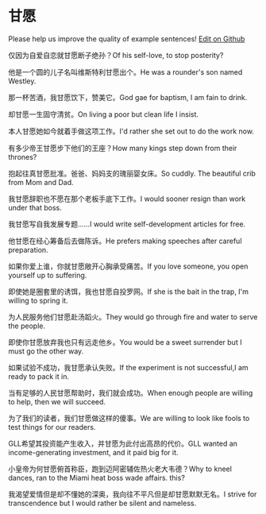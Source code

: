 # 甘愿

Please help us improve the quality of example sentences! [Edit on Github](https://github.com/jiyushe/jiyu-example-sentence-source/blob/main/chinese/ganyuan.md)

<p><span class="chinese">仅因为自爱自恋就甘愿断子绝孙？</span><span class="english">Of his self-love, to stop posterity?</span></p>

<p><span class="chinese">他是一个圆的儿子名叫维斯特利甘愿出个。</span><span class="english">He was a rounder's son named Westley.</span></p>

<p><span class="chinese">那一杯苦酒，我甘愿饮下，赞美它。</span><span class="english">God gae for baptism, I am fain to drink.</span></p>

<p><span class="chinese">却甘愿一生固守清贫。</span><span class="english">On living a poor but clean life I insist.</span></p>

<p><span class="chinese">本人甘愿她如今就着手做这项工作。</span><span class="english">I'd rather she set out to do the work now.</span></p>

<p><span class="chinese">有多少帝王甘愿步下他们的王座？</span><span class="english">How many kings step down from their thrones?</span></p>

<p><span class="chinese">抱起往真甘愿批准。爸爸、妈妈支的瑰丽婴女床。</span><span class="english">So cuddly. The beautiful crib from Mom and Dad.</span></p>

<p><span class="chinese">我甘愿辞职也不愿在那个老板手底下工作。</span><span class="english">I would sooner resign than work under that boss.</span></p>

<p><span class="chinese">我甘愿写自我发展专题……</span><span class="english">I would write self-development articles for free.</span></p>

<p><span class="chinese">他甘愿在经心筹备后去做陈诉。</span><span class="english">He prefers making speeches after careful preparation.</span></p>

<p><span class="chinese">如果你爱上谁，你就甘愿敞开心胸承受痛苦。</span><span class="english">If you love someone, you open yourself up to suffering.</span></p>

<p><span class="chinese">即使她是圈套里的诱饵，我也甘愿自投罗网。</span><span class="english">If she is the bait in the trap, I'm willing to spring it.</span></p>

<p><span class="chinese">为人民服务他们甘愿赴汤蹈火。</span><span class="english">They would go through fire and water to serve the people.</span></p>

<p><span class="chinese">即使你甘愿放弃我也只有远走他乡。</span><span class="english">You would be a sweet surrender but I must go the other way.</span></p>

<p><span class="chinese">如果试验不成功，我甘愿承认失败。</span><span class="english">If the experiment is not successful,I am ready to pack it in.</span></p>

<p><span class="chinese">当有足够的人民甘愿帮助时，我们就会成功。</span><span class="english">When enough people are willing to help, then we will succeed.</span></p>

<p><span class="chinese">为了我们的读者，我们甘愿做这样的傻事。</span><span class="english">We are willing to look like fools to test things for our readers.</span></p>

<p><span class="chinese">GLL希望其投资能产生收入，并甘愿为此付出高昂的代价。</span><span class="english">GLL wanted an income-generating investment, and it paid big for it.</span></p>

<p><span class="chinese">小皇帝为何甘愿俯首称臣，跑到迈阿密辅佐热火老大韦德？</span><span class="english">Why to kneel dances, ran to the Miami heat boss wade affairs. this?</span></p>

<p><span class="chinese">我渴望爱情但是却不懂她的深奥，我向往不平凡但是却甘愿默默无名。</span><span class="english">I strive for transcendence but I would rather be silent and nameless.</span></p>

